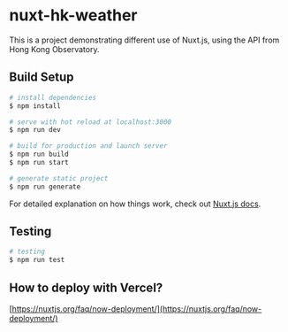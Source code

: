 # nuxt-hk-weather

This is a project demonstrating different use of Nuxt.js, using the API from Hong Kong Observatory.

## Build Setup

```bash
# install dependencies
$ npm install

# serve with hot reload at localhost:3000
$ npm run dev

# build for production and launch server
$ npm run build
$ npm run start

# generate static project
$ npm run generate
```

For detailed explanation on how things work, check out [Nuxt.js docs](https://nuxtjs.org).

## Testing

```bash
# testing
$ npm run test
```

## How to deploy with Vercel?

[https://nuxtjs.org/faq/now-deployment/](https://nuxtjs.org/faq/now-deployment/)
